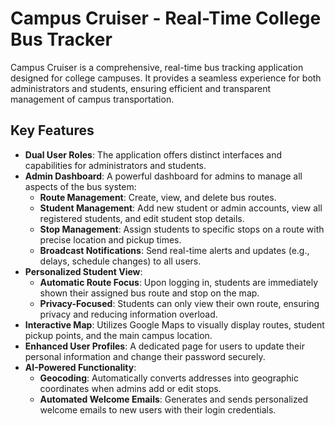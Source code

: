 # Campus Cruiser - Real-Time College Bus Tracker

Campus Cruiser is a comprehensive, real-time bus tracking application designed for college campuses. It provides a seamless experience for both administrators and students, ensuring efficient and transparent management of campus transportation.

## Key Features

- **Dual User Roles**: The application offers distinct interfaces and capabilities for administrators and students.
- **Admin Dashboard**: A powerful dashboard for admins to manage all aspects of the bus system:
  - **Route Management**: Create, view, and delete bus routes.
  - **Student Management**: Add new student or admin accounts, view all registered students, and edit student stop details.
  - **Stop Management**: Assign students to specific stops on a route with precise location and pickup times.
  - **Broadcast Notifications**: Send real-time alerts and updates (e.g., delays, schedule changes) to all users.
- **Personalized Student View**:
  - **Automatic Route Focus**: Upon logging in, students are immediately shown their assigned bus route and stop on the map.
  - **Privacy-Focused**: Students can only view their own route, ensuring privacy and reducing information overload.
- **Interactive Map**: Utilizes Google Maps to visually display routes, student pickup points, and the main campus location.
- **Enhanced User Profiles**: A dedicated page for users to update their personal information and change their password securely.
- **AI-Powered Functionality**:
  - **Geocoding**: Automatically converts addresses into geographic coordinates when admins add or edit stops.
  - **Automated Welcome Emails**: Generates and sends personalized welcome emails to new users with their login credentials.
